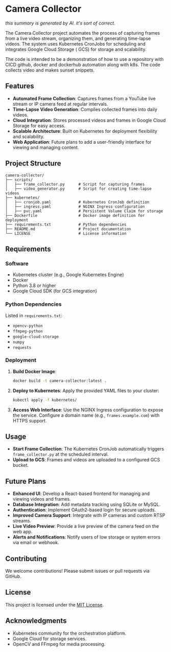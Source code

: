 # Camera Collector

_this summary is generated by AI. it's sort of correct._

The Camera Collector project automates the process of capturing frames from a live video stream, organizing them, and
generating time-lapse videos. The system uses Kubernetes CronJobs for scheduling and integrates Google Cloud Storage (
GCS) for storage and scalability.

The code is intended to be a demonstration of how to use a repository with CICD github, docker and dockerhub automation
along with k8s. The code collects video and makes sunset snippets. 

## Features

- **Automated Frame Collection**: Captures frames from a YouTube live stream or IP camera feed at regular intervals.
- **Time-Lapse Video Generation**: Compiles collected frames into daily videos.
- **Cloud Integration**: Stores processed videos and frames in Google Cloud Storage for easy access.
- **Scalable Architecture**: Built on Kubernetes for deployment flexibility and scalability.
- **Web Application**: Future plans to add a user-friendly interface for viewing and managing content.

## Project Structure

```
camera-collector/
├── scripts/
│   ├── frame_collector.py      # Script for capturing frames
│   ├── video_generator.py      # Script for creating time-lapse videos
├── kubernetes/
│   ├── cronjob.yaml            # Kubernetes CronJob definition
│   ├── ingress.yaml            # NGINX Ingress configuration
│   ├── pvc.yaml                # Persistent Volume Claim for storage
├── Dockerfile                  # Docker image definition for deployment
├── requirements.txt            # Python dependencies
├── README.md                   # Project documentation
└── LICENSE                     # License information
```

## Requirements

### Software

- Kubernetes cluster (e.g., Google Kubernetes Engine)
- Docker
- Python 3.8 or higher
- Google Cloud SDK (for GCS integration)

### Python Dependencies

Listed in `requirements.txt`:

- `opencv-python`
- `ffmpeg-python`
- `google-cloud-storage`
- `numpy`
- `requests`

### Deployment

1. **Build Docker Image**:
   ```bash
   docker build -t camera-collector:latest .
   ```

2. **Deploy to Kubernetes**:
   Apply the provided YAML files to your cluster:
   ```bash
   kubectl apply -f kubernetes/
   ```

3. **Access Web Interface**:
   Use the NGINX Ingress configuration to expose the service. Configure a domain name (e.g., `frames.example.com`) with
   HTTPS support.

## Usage

- **Start Frame Collection**: The Kubernetes CronJob automatically triggers `frame_collector.py` at the scheduled
  interval.
- **Upload to GCS**: Frames and videos are uploaded to a configured GCS bucket.

## Future Plans

- **Enhanced UI**: Develop a React-based frontend for managing and viewing videos and frames.
- **Database Integration**: Add metadata tracking using SQLite or MySQL.
- **Authentication**: Implement OAuth2-based login for secure uploads.
- **Improved Camera Support**: Integrate with IP cameras and custom RTSP streams.
- **Live Video Preview**: Provide a live preview of the camera feed on the web app.
- **Alerts and Notifications**: Notify users of low storage or system errors via email or webhook.

## Contributing

We welcome contributions! Please submit issues or pull requests via GitHub.

## License

This project is licensed under the [MIT License](LICENSE).

## Acknowledgments

- Kubernetes community for the orchestration platform.
- Google Cloud for storage services.
- OpenCV and FFmpeg for media processing.
